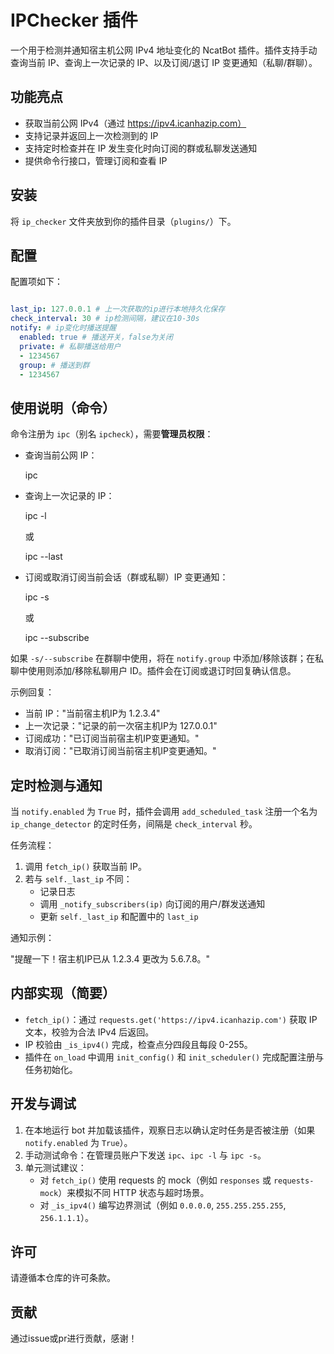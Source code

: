 
# IPChecker 插件

一个用于检测并通知宿主机公网 IPv4 地址变化的 NcatBot 插件。插件支持手动查询当前 IP、查询上一次记录的 IP、以及订阅/退订 IP 变更通知（私聊/群聊）。

## 功能亮点

- 获取当前公网 IPv4（通过 https://ipv4.icanhazip.com）
- 支持记录并返回上一次检测到的 IP
- 支持定时检查并在 IP 发生变化时向订阅的群或私聊发送通知
- 提供命令行接口，管理订阅和查看 IP

## 安装

将 `ip_checker` 文件夹放到你的插件目录（`plugins/`）下。

## 配置

配置项如下：

```yaml

last_ip: 127.0.0.1 # 上一次获取的ip进行本地持久化保存
check_interval: 30 # ip检测间隔，建议在10-30s
notify: # ip变化时播送提醒
  enabled: true # 播送开关，false为关闭
  private: # 私聊播送给用户
  - 1234567
  group: # 播送到群
  - 1234567

```
## 使用说明（命令）

命令注册为 `ipc`（别名 `ipcheck`），需要**管理员权限**：

- 查询当前公网 IP：

	ipc

- 查询上一次记录的 IP：

	ipc -l

	或

	ipc --last

- 订阅或取消订阅当前会话（群或私聊）IP 变更通知：

	ipc -s

	或

	ipc --subscribe

如果 `-s/--subscribe` 在群聊中使用，将在 `notify.group` 中添加/移除该群；在私聊中使用则添加/移除私聊用户 ID。插件会在订阅或退订时回复确认信息。

示例回复：

- 当前 IP："当前宿主机IP为 1.2.3.4"
- 上一次记录："记录的前一次宿主机IP为 127.0.0.1"
- 订阅成功："已订阅当前宿主机IP变更通知。"
- 取消订阅："已取消订阅当前宿主机IP变更通知。"

## 定时检测与通知

当 `notify.enabled` 为 `True` 时，插件会调用 `add_scheduled_task` 注册一个名为 `ip_change_detector` 的定时任务，间隔是 `check_interval` 秒。

任务流程：

1. 调用 `fetch_ip()` 获取当前 IP。
2. 若与 `self._last_ip` 不同：
	 - 记录日志
	 - 调用 `_notify_subscribers(ip)` 向订阅的用户/群发送通知
	 - 更新 `self._last_ip` 和配置中的 `last_ip`

通知示例：

"提醒一下！宿主机IP已从 1.2.3.4 更改为 5.6.7.8。"

## 内部实现（简要）

- `fetch_ip()`：通过 `requests.get('https://ipv4.icanhazip.com')` 获取 IP 文本，校验为合法 IPv4 后返回。
- IP 校验由 `_is_ipv4()` 完成，检查点分四段且每段 0-255。
- 插件在 `on_load` 中调用 `init_config()` 和 `init_scheduler()` 完成配置注册与任务初始化。

## 开发与调试

1. 在本地运行 bot 并加载该插件，观察日志以确认定时任务是否被注册（如果 `notify.enabled` 为 `True`）。
2. 手动测试命令：在管理员账户下发送 `ipc`、`ipc -l` 与 `ipc -s`。
3. 单元测试建议：
	 - 对 `fetch_ip()` 使用 requests 的 mock（例如 `responses` 或 `requests-mock`）来模拟不同 HTTP 状态与超时场景。
	 - 对 `_is_ipv4()` 编写边界测试（例如 `0.0.0.0`, `255.255.255.255`, `256.1.1.1`）。

## 许可

请遵循本仓库的许可条款。

## 贡献

通过issue或pr进行贡献，感谢！
